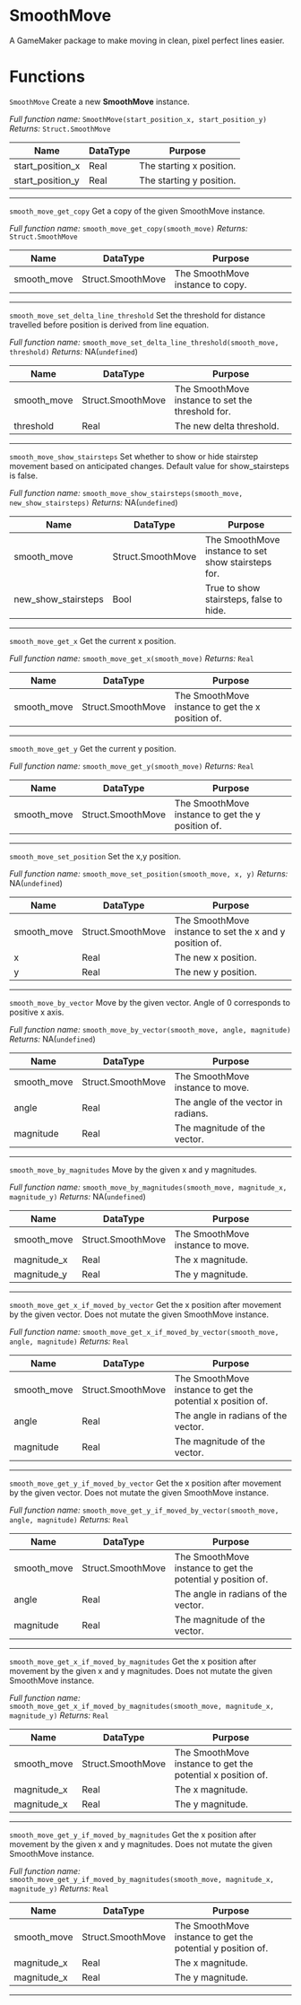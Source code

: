 # SmoothMove

A GameMaker package to make moving in clean, pixel perfect lines easier.


# Functions
`SmoothMove`
Create a new **SmoothMove** instance.

_Full function name:_  `SmoothMove(start_position_x, start_position_y)`
_Returns:_  `Struct.SmoothMove`

| Name        | DataType    |  Purpose   |
| ----------- | ----------- | -----------|
| start_position_x | Real | The starting x position. |
| start_position_y | Real | The starting y position. |
---

`smooth_move_get_copy`
Get a copy of the given SmoothMove instance.

_Full function name:_  `smooth_move_get_copy(smooth_move)`
_Returns:_  `Struct.SmoothMove`

| Name        | DataType    |  Purpose   |
| ----------- | ----------- | -----------|
| smooth_move | Struct.SmoothMove | The SmoothMove instance to copy. |
---

`smooth_move_set_delta_line_threshold`
Set the threshold for distance travelled before position is derived from line equation.

_Full function name:_  `smooth_move_set_delta_line_threshold(smooth_move, threshold)`
_Returns:_  NA(`undefined`)

| Name        | DataType    |  Purpose   |
| ----------- | ----------- | -----------|
| smooth_move | Struct.SmoothMove | The SmoothMove instance to set the threshold for. |
| threshold | Real | The new delta threshold. |
---

`smooth_move_show_stairsteps`
Set whether to show or hide stairstep movement based on anticipated changes. Default value for show_stairsteps is false.

_Full function name:_  `smooth_move_show_stairsteps(smooth_move, new_show_stairsteps)`
_Returns:_  NA(`undefined`)

| Name        | DataType    |  Purpose   |
| ----------- | ----------- | -----------|
| smooth_move | Struct.SmoothMove | The SmoothMove instance to set show stairsteps for. |
| new_show_stairsteps | Bool | True to show stairsteps, false to hide. |
---

`smooth_move_get_x`
Get the current x position.

_Full function name:_  `smooth_move_get_x(smooth_move)`
_Returns:_  `Real`

| Name        | DataType    |  Purpose   |
| ----------- | ----------- | -----------|
| smooth_move | Struct.SmoothMove | The SmoothMove instance to get the x position of. |
---

`smooth_move_get_y`
Get the current y position.

_Full function name:_  `smooth_move_get_y(smooth_move)`
_Returns:_  `Real`

| Name        | DataType    |  Purpose   |
| ----------- | ----------- | -----------|
| smooth_move | Struct.SmoothMove | The SmoothMove instance to get the y position of. |
---

`smooth_move_set_position`
Set the x,y position.

_Full function name:_  `smooth_move_set_position(smooth_move, x, y)`
_Returns:_  NA(`undefined`)

| Name        | DataType    |  Purpose   |
| ----------- | ----------- | -----------|
| smooth_move | Struct.SmoothMove | The SmoothMove instance to set the x and y position of. |
| x | Real | The new x position. |
| y | Real | The new y position. |
---

`smooth_move_by_vector`
Move by the given vector. Angle of 0 corresponds to positive x axis.

_Full function name:_  `smooth_move_by_vector(smooth_move, angle, magnitude)`
_Returns:_  NA(`undefined`)

| Name        | DataType    |  Purpose   |
| ----------- | ----------- | -----------|
| smooth_move | Struct.SmoothMove | The SmoothMove instance to move. |
| angle | Real | The angle of the vector in radians. |
| magnitude | Real | The magnitude of the vector. |
---

`smooth_move_by_magnitudes`
Move by the given x and y magnitudes.

_Full function name:_  `smooth_move_by_magnitudes(smooth_move, magnitude_x, magnitude_y)`
_Returns:_  NA(`undefined`)

| Name        | DataType    |  Purpose   |
| ----------- | ----------- | -----------|
| smooth_move | Struct.SmoothMove | The SmoothMove instance to move. |
| magnitude_x | Real | The x magnitude. |
| magnitude_y | Real | The y magnitude. |
---

`smooth_move_get_x_if_moved_by_vector`
Get the x position after movement by the given vector. Does not mutate the given SmoothMove instance.

_Full function name:_  `smooth_move_get_x_if_moved_by_vector(smooth_move, angle, magnitude)`
_Returns:_  `Real`

| Name        | DataType    |  Purpose   |
| ----------- | ----------- | -----------|
| smooth_move | Struct.SmoothMove | The SmoothMove instance to get the potential x position of. |
| angle | Real | The angle in radians of the vector. |
| magnitude | Real | The magnitude of the vector. |
---

`smooth_move_get_y_if_moved_by_vector`
Get the x position after movement by the given vector. Does not mutate the given SmoothMove instance.

_Full function name:_  `smooth_move_get_y_if_moved_by_vector(smooth_move, angle, magnitude)`
_Returns:_  `Real`

| Name        | DataType    |  Purpose   |
| ----------- | ----------- | -----------|
| smooth_move | Struct.SmoothMove | The SmoothMove instance to get the potential y position of. |
| angle | Real | The angle in radians of the vector. |
| magnitude | Real | The magnitude of the vector. |
---

`smooth_move_get_x_if_moved_by_magnitudes`
Get the x position after movement by the given x and y magnitudes. Does not mutate the given SmoothMove instance.

_Full function name:_  `smooth_move_get_x_if_moved_by_magnitudes(smooth_move, magnitude_x, magnitude_y)`
_Returns:_  `Real`

| Name        | DataType    |  Purpose   |
| ----------- | ----------- | -----------|
| smooth_move | Struct.SmoothMove | The SmoothMove instance to get the potential x position of. |
| magnitude_x | Real | The x magnitude. |
| magnitude_x | Real | The y magnitude. |
---

`smooth_move_get_y_if_moved_by_magnitudes`
Get the x position after movement by the given x and y magnitudes. Does not mutate the given SmoothMove instance.

_Full function name:_  `smooth_move_get_y_if_moved_by_magnitudes(smooth_move, magnitude_x, magnitude_y)`
_Returns:_  `Real`

| Name        | DataType    |  Purpose   |
| ----------- | ----------- | -----------|
| smooth_move | Struct.SmoothMove | The SmoothMove instance to get the potential y position of. |
| magnitude_x | Real | The x magnitude. |
| magnitude_x | Real | The y magnitude. |
---
